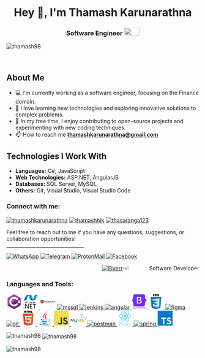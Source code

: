 <h1 align="center">Hey 👋, I'm Thamash Karunarathna</h1>
<h3 align ="center">Software Engineer <a target="_blank"
        align-content: center;">
        <img src="https://1.bp.blogspot.com/-3hNEZcRLqk4/YETRXoPoI5I/AAAAAAAA47g/blH4r2qG3-8l-6cAzd1TnFPGHcyXxId5ACLcBGAsYHQ/s0/Flag_of_Sri_Lanka.gif" 
        height="20" width="40">
 </a></h3>

<p align="left"> <img src="https://komarev.com/ghpvc/?username=thamash98&label=Profile%20views&color=0e75b6&style=flat" alt="thamash98" /> </p>

<p align="left"> <a href="https://twitter.com/" target="blank"><img src="https://img.shields.io/twitter/follow/?logo=twitter&style=for-the-badge" alt="" /></a> </p>

## About Me
- 💻 I'm currently working as a software engineer, focusing on the Finance domain.
- 🌱 I love learning new technologies and exploring innovative solutions to complex problems.
- 🔭 In my free time, I enjoy contributing to open-source projects and experimenting with new coding techniques.
- 📫 How to reach me **thamashkarunarathna@gmail.com**

## Technologies I Work With

- **Languages:** C#, JavaScript
- **Web Technologies:** ASP.NET, AngularJS
- **Databases:** SQL Server, MySQL
- **Others:** Git, Visual Studio, Visual Studio Code

<h3 align="left">Connect with me:</h3>
<p align="left">
<a href="https://linkedin.com/in/thamashkarunarathna" target="blank"><img align="center" src="https://raw.githubusercontent.com/rahuldkjain/github-profile-readme-generator/master/src/images/icons/Social/linked-in-alt.svg" alt="thamashkarunarathna" height="30" width="40" /></a>
<a href="https://instagram.com/thamashhjk" target="blank"><img align="center" src="https://raw.githubusercontent.com/rahuldkjain/github-profile-readme-generator/master/src/images/icons/Social/instagram.svg" alt="thamashhjk" height="30" width="40" /></a>
<a href="https://www.hackerrank.com/thasaranga123" target="blank"><img align="center" src="https://raw.githubusercontent.com/rahuldkjain/github-profile-readme-generator/master/src/images/icons/Social/hackerrank.svg" alt="thasaranga123" height="30" width="40" /></a>

Feel free to reach out to me if you have any questions, suggestions, or collaboration opportunities!
</p>
<hr style="width: 40%; margin: auto; margin-left: 0;">

<p align="left">
  <a href="https://wa.me/qr/3YOWYYDOSISDP1" target="_blank" rel="noopener noreferrer nofollow">
    <img src="https://img.shields.io/badge/WhatsApp-25D366?style=for-the-badge&logo=whatsapp&logoColor=white" alt="WhatsApp"/>
  </a>
  <a href="https://t.me/your_telegram_username" target="_blank" rel="noopener noreferrer">
    <img src="https://img.shields.io/badge/Telegram-2CA5E0?style=for-the-badge&logo=telegram&logoColor=white" alt="Telegram"/>
  </a>
  <a href="mailto:thamashkarunarathna@gmail.com" target="_blank" rel="noopener noreferrer">
    <img src="https://img.shields.io/badge/ProtonMail-8B89CC?style=for-the-badge&logo=protonmail&logoColor=white" alt="ProtonMail"/>
  </a>
  <a href="https://www.facebook.com/thasaranga" target="_blank" rel="noopener noreferrer">
    <img src="https://img.shields.io/badge/Facebook-1877F2?style=for-the-badge&logo=facebook&logoColor=white" alt="Facebook"/>
  </a>
</p>

<p align="right">
  <a href="https://www.netsolutions.com/insights/wp-content/uploads/2022/06/how-to-become-a-software-developer.webp" target="_blank" rel="noopener noreferrer">
    <img src="https://www.netsolutions.com/insights/wp-content/uploads/2022/06/how-to-become-a-software-developer.webp" width="200px" style="max-width: 80%; border-radius: 100%;" align="right" alt="Software Developer">
  </a>
  <a href="https://www.fiverr.com" target="_blank" rel="noopener noreferrer">
    <img src="https://img.shields.io/badge/fiverr-1DBF73?style=for-the-badge&logo=fiverr&logoColor=white" alt="Fiverr"/>
  </a>
</p>

<h3 align="left">Languages and Tools:</h3>
<p align="left">
  <img src="https://raw.githubusercontent.com/devicons/devicon/master/icons/csharp/csharp-original.svg" alt="csharp" width="40" height="40"/>
  <a href="https://dotnet.microsoft.com/" target="_blank" rel="noreferrer">
    <img src="https://raw.githubusercontent.com/devicons/devicon/master/icons/dot-net/dot-net-original-wordmark.svg" alt="dotnet" width="40" height="40"/>
  </a>
  <img src="https://raw.githubusercontent.com/devicons/devicon/master/icons/angularjs/angularjs-original-wordmark.svg" alt="angularjs" width="40" height="40"/>
  <a href="https://www.microsoft.com/en-us/sql-server" target="_blank" rel="noreferrer">
    <img src="https://www.svgrepo.com/show/303229/microsoft-sql-server-logo.svg" alt="mssql" width="40" height="40"/>
  </a>
  <a href="https://www.jenkins.io" target="_blank" rel="noreferrer">
    <img src="https://www.vectorlogo.zone/logos/jenkins/jenkins-icon.svg" alt="jenkins" width="40" height="40"/>
  </a>
  <a href="https://angular.io" target="_blank" rel="noreferrer">
    <img src="https://angular.io/assets/images/logos/angular/angular.svg" alt="angular" width="40" height="40"/>
  </a>
  <a href="https://getbootstrap.com" target="_blank" rel="noreferrer">
    <img src="https://raw.githubusercontent.com/devicons/devicon/master/icons/bootstrap/bootstrap-plain-wordmark.svg" alt="bootstrap" width="40" height="40"/>
  </a>
  <a href="https://www.w3schools.com/css/" target="_blank" rel="noreferrer">
    <img src="https://raw.githubusercontent.com/devicons/devicon/master/icons/css3/css3-original-wordmark.svg" alt="css3" width="40" height="40"/>
  </a>
  <a href="https://www.figma.com/" target="_blank" rel="noreferrer">
    <img src="https://www.vectorlogo.zone/logos/figma/figma-icon.svg" alt="figma" width="40" height="40"/>
  </a>
  <a href="https://git-scm.com/" target="_blank" rel="noreferrer">
    <img src="https://www.vectorlogo.zone/logos/git-scm/git-scm-icon.svg" alt="git" width="40" height="40"/>
  </a>
  <a href="https://www.w3.org/html/" target="_blank" rel="noreferrer">
    <img src="https://raw.githubusercontent.com/devicons/devicon/master/icons/html5/html5-original-wordmark.svg" alt="html5" width="40" height="40"/>
  </a>
  <a href="https://www.java.com" target="_blank" rel="noreferrer">
    <img src="https://raw.githubusercontent.com/devicons/devicon/master/icons/java/java-original.svg" alt="java" width="40" height="40"/>
  </a>
  <a href="https://developer.mozilla.org/en-US/docs/Web/JavaScript" target="_blank" rel="noreferrer">
    <img src="https://raw.githubusercontent.com/devicons/devicon/master/icons/javascript/javascript-original.svg" alt="javascript" width="40" height="40"/>
  </a>
  <a href="https://www.mysql.com/" target="_blank" rel="noreferrer">
    <img src="https://raw.githubusercontent.com/devicons/devicon/master/icons/mysql/mysql-original-wordmark.svg" alt="mysql" width="40" height="40"/>
  </a>
  <a href="https://postman.com" target="_blank" rel="noreferrer">
    <img src="https://www.vectorlogo.zone/logos/getpostman/getpostman-icon.svg" alt="postman" width="40" height="40"/>
  </a>
  <a href="https://reactjs.org/" target="_blank" rel="noreferrer">
    <img src="https://raw.githubusercontent.com/devicons/devicon/master/icons/react/react-original-wordmark.svg" alt="react" width="40" height="40"/>
  </a>
  <a href="https://spring.io/" target="_blank" rel="noreferrer">
    <img src="https://www.vectorlogo.zone/logos/springio/springio-icon.svg" alt="spring" width="40" height="40"/>
  </a>
  <a href="https://www.typescriptlang.org/" target="_blank" rel="noreferrer">
    <img src="https://raw.githubusercontent.com/devicons/devicon/master/icons/typescript/typescript-original.svg" alt="typescript" width="40" height="40"/>
  </a>
</p>

<p><img align="left" src="https://github-readme-stats.vercel.app/api/top-langs?username=thamash98&show_icons=true&locale=en&layout=compact" alt="thamash98" /></p>

<p>&nbsp;<img align="center" src="https://github-readme-stats.vercel.app/api?username=thamash98&show_icons=true&locale=en" alt="thamash98" /></p>

<p><img align="center" src="https://github-readme-streak-stats.herokuapp.com/?user=thamash98&" alt="thamash98" /></p>
